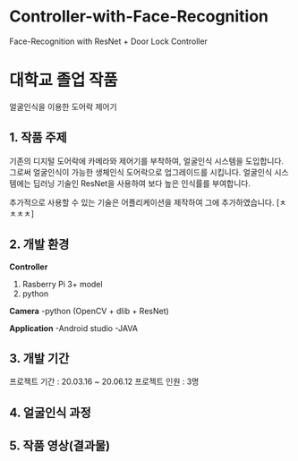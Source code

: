 # Controller-with-Face-Recognition
Face-Recognition with ResNet + Door Lock Controller

# 대학교 졸업 작품
 얼굴인식을 이용한 도어락 제어기
 
## 1. 작품 주제
 기존의 디지털 도어락에 카메라와 제어기를 부착하여, 얼굴인식 시스템을 도입합니다.
 그로써 얼굴인식이 가능한 생체인식 도어락으로 업그레이드를 시킵니다.
 얼굴인식 시스템에는 딥러닝 기술인 ResNet을 사용하여 보다 높은 인식률를 부여합니다.
 
 추가적으로 사용할 수 있는 기술은 어플리케이션을 제작하여 그에 추가하였습니다.
[ㅊㅊㅊㅊ]

## 2. 개발 환경
**Controller**
1. Rasberry Pi 3+ model
2. python
 
**Camera**
 -python (OpenCV + dlib + ResNet)
 
**Application**
 -Android studio
 -JAVA
 
## 3. 개발 기간
 프로젝트 기간 : 20.03.16 ~ 20.06.12
 프로젝트 인원 : 3명
 
## 4. 얼굴인식 과정

## 5. 작품 영상(결과물)
